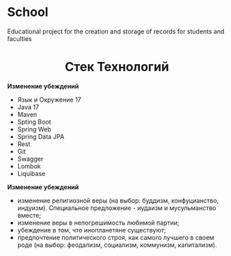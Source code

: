 # School
Educational project for the creation and storage of records for students and faculties
<h1 align="center">Стек Технологий</h1>
<body>
  <p><strong>Изменение убеждений</strong></p>
<ul>
 <li>Язык и Окружение 17</li>
   <li>Java 17</li>
   <li>Maven</li>
   <li>Spting Boot</li>
   <li>Spring Web</li>
   <li>Spring Data JPA</li>
   <li>Rest</li>
   <li>Git</li>
   <li>Swagger</li>
   <li>Lombok</li>
   <li>Liquibase</li>
 </li>
</ul>


 <body>
  <p><strong>Изменение убеждений</strong></p>
  <ul type="square">
   <li>изменение религиозной веры (на выбор: буддизм, конфуцианство, индуизм). 
       Специальное предложение - иудаизм и мусульманство вместе;</li>
   <li>изменение веры в непогрешимость любимой партии;</li>
   <li>убеждение в том, что инопланетяне существуют;</li>
   <li>предпочтение политического строя, как самого лучшего в своем роде 
       (на выбор: феодализм, социализм, коммунизм, капитализм).</li>
  </ul>
 </body>
